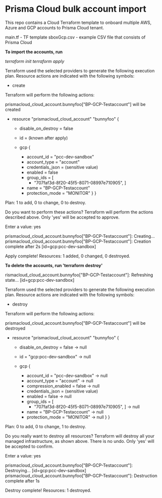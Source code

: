 # Prisma Cloud bulk account import

This repo contains a Cloud Terraform template to onboard multiple AWS, Azure and GCP accounts to Prisma Cloud tenant.

main.tf - TF template 
sboxGcp.csv - example CSV file that consists of Prisma Cloud 


**To import the accounts, run**

_terraform init
terraform apply_


Terraform used the selected providers to generate the following execution plan. Resource actions are
indicated with the following symbols:
  + create

Terraform will perform the following actions:

   prismacloud_cloud_account.bunnyfoo["BP-GCP-Testaccount"] will be created
  + resource "prismacloud_cloud_account" "bunnyfoo" {
      + disable_on_destroy = false
      + id                 = (known after apply)

      + gcp {
          + account_id       = "pcc-dev-sandbox"
          + account_type     = "account"
          + credentials_json = (sensitive value)
          + enabled          = false
          + group_ids        = [
              + "707faf3d-8f20-45f5-8071-08997e710905",
            ]
          + name             = "BP-GCP-Testaccount"
          + protection_mode  = "MONITOR"
        }
    }

Plan: 1 to add, 0 to change, 0 to destroy.

Do you want to perform these actions?
  Terraform will perform the actions described above.
  Only 'yes' will be accepted to approve.

  Enter a value: yes

prismacloud_cloud_account.bunnyfoo["BP-GCP-Testaccount"]: Creating...
prismacloud_cloud_account.bunnyfoo["BP-GCP-Testaccount"]: Creation complete after 2s [id=gcp:pcc-dev-sandbox]

Apply complete! Resources: 1 added, 0 changed, 0 destroyed.

**To delete the accounts, run 'terraform destroy'**

rismacloud_cloud_account.bunnyfoo["BP-GCP-Testaccount"]: Refreshing state... [id=gcp:pcc-dev-sandbox]

Terraform used the selected providers to generate the following execution plan. Resource actions are
indicated with the following symbols:
  - destroy

Terraform will perform the following actions:

   prismacloud_cloud_account.bunnyfoo["BP-GCP-Testaccount"] will be destroyed
  - resource "prismacloud_cloud_account" "bunnyfoo" {
      - disable_on_destroy = false -> null
      - id                 = "gcp:pcc-dev-sandbox" -> null

      - gcp {
          - account_id          = "pcc-dev-sandbox" -> null
          - account_type        = "account" -> null
          - compression_enabled = false -> null
          - credentials_json    = (sensitive value)
          - enabled             = false -> null
          - group_ids           = [
              - "707faf3d-8f20-45f5-8071-08997e710905",
            ] -> null
          - name                = "BP-GCP-Testaccount" -> null
          - protection_mode     = "MONITOR" -> null
        }
    }

Plan: 0 to add, 0 to change, 1 to destroy.

Do you really want to destroy all resources?
  Terraform will destroy all your managed infrastructure, as shown above.
  There is no undo. Only 'yes' will be accepted to confirm.

  Enter a value: yes

prismacloud_cloud_account.bunnyfoo["BP-GCP-Testaccount"]: Destroying... [id=gcp:pcc-dev-sandbox]
prismacloud_cloud_account.bunnyfoo["BP-GCP-Testaccount"]: Destruction complete after 1s

Destroy complete! Resources: 1 destroyed.





